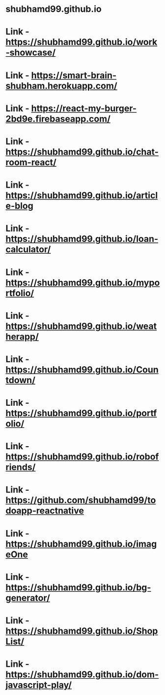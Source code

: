 # shubhamd99.github.io

# Link - https://shubhamd99.github.io/work-showcase/
# Link - https://smart-brain-shubham.herokuapp.com/
# Link - https://react-my-burger-2bd9e.firebaseapp.com/
# Link - https://shubhamd99.github.io/chat-room-react/
# Link - https://shubhamd99.github.io/article-blog
# Link - https://shubhamd99.github.io/loan-calculator/
# Link - https://shubhamd99.github.io/myportfolio/
# Link - https://shubhamd99.github.io/weatherapp/
# Link - https://shubhamd99.github.io/Countdown/
# Link - https://shubhamd99.github.io/portfolio/
# Link - https://shubhamd99.github.io/robofriends/
# Link - https://github.com/shubhamd99/todoapp-reactnative
# Link - https://shubhamd99.github.io/imageOne
# Link - https://shubhamd99.github.io/bg-generator/
# Link - https://shubhamd99.github.io/ShopList/
# Link - https://shubhamd99.github.io/dom-javascript-play/





